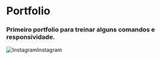 # Portfolio
### Primeiro portfolio para treinar alguns comandos e responsividade.
![Instagram](https://img.shields.io/badge/Instagram-%23E4405F.svg?style=for-the-badge&logo=Instagram&logoColor=white)Instagram